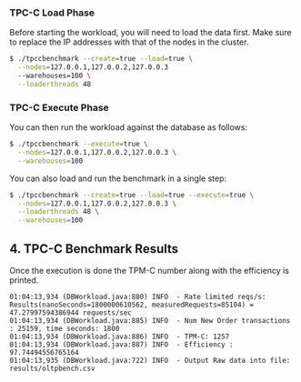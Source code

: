 ### TPC-C Load Phase

Before starting the workload, you will need to load the data first. Make sure
to replace the IP addresses with that of the nodes in the cluster.

```sh
$ ./tpccbenchmark --create=true --load=true \
  --nodes=127.0.0.1,127.0.0.2,127.0.0.3
  --warehouses=100 \
  --loaderthreads 48
```

### TPC-C Execute Phase

You can then run the workload against the database as follows:

```sh
$ ./tpccbenchmark --execute=true \
  --nodes=127.0.0.1,127.0.0.2,127.0.0.3 \
  --warehouses=100
```

You can also load and run the benchmark in a single step:
```sh
$ ./tpccbenchmark --create=true --load=true --execute=true \
  --nodes=127.0.0.1,127.0.0.2,127.0.0.3 \
  --loaderthreads 48 \
  --warehouses=100
```

## 4. TPC-C Benchmark Results

Once the execution is done the TPM-C number along with the efficiency is printed.

```
01:04:13,934 (DBWorkload.java:880) INFO  - Rate limited reqs/s: Results(nanoSeconds=1800000610562, measuredRequests=85104) = 47.27997594386944 requests/sec
01:04:13,934 (DBWorkload.java:885) INFO  - Num New Order transactions : 25159, time seconds: 1800
01:04:13,934 (DBWorkload.java:886) INFO  - TPM-C: 1257
01:04:13,934 (DBWorkload.java:887) INFO  - Efficiency : 97.74494556765164
01:04:13,935 (DBWorkload.java:722) INFO  - Output Raw data into file: results/oltpbench.csv
```
